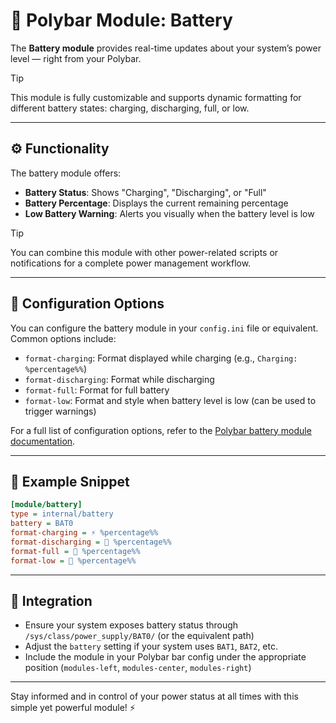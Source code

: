 # 🔋 Polybar Module: Battery

The **Battery module** provides real-time updates about your system’s power level — right from your Polybar.

> [!TIP]
> This module is fully customizable and supports dynamic formatting for different battery states: charging, discharging, full, or low.

---

## ⚙️ Functionality

The battery module offers:

- **Battery Status**: Shows "Charging", "Discharging", or "Full"
- **Battery Percentage**: Displays the current remaining percentage
- **Low Battery Warning**: Alerts you visually when the battery level is low

> [!TIP]
> You can combine this module with other power-related scripts or notifications for a complete power management workflow.

---

## 🧩 Configuration Options

You can configure the battery module in your `config.ini` file or equivalent. Common options include:

- `format-charging`: Format displayed while charging (e.g., `Charging: %percentage%%`)
- `format-discharging`: Format while discharging
- `format-full`: Format for full battery
- `format-low`: Format and style when battery level is low (can be used to trigger warnings)

For a full list of configuration options, refer to the [Polybar battery module documentation](https://github.com/polybar/polybar/wiki/Module:-battery).

---

## 🔧 Example Snippet

```ini
[module/battery]
type = internal/battery
battery = BAT0
format-charging = ⚡ %percentage%%
format-discharging = 🔋 %percentage%%
format-full = 💯 %percentage%%
format-low = 🚨 %percentage%%
```

---

## 📁 Integration

- Ensure your system exposes battery status through `/sys/class/power_supply/BAT0/` (or the equivalent path)
- Adjust the `battery` setting if your system uses `BAT1`, `BAT2`, etc.
- Include the module in your Polybar bar config under the appropriate position (`modules-left`, `modules-center`, `modules-right`)

---

Stay informed and in control of your power status at all times with this simple yet powerful module! ⚡
